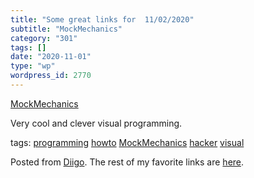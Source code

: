 ```yaml
---
title: "Some great links for  11/02/2020"
subtitle: "MockMechanics"
category: "301"
tags: []
date: "2020-11-01"
type: "wp"
wordpress_id: 2770
---
```

[MockMechanics](https://mockmechanics.com) 

Very cool and clever visual programming. 

 tags: [programming](https://www.diigo.com/user/pitosalas/programming) [howto](https://www.diigo.com/user/pitosalas/howto) [MockMechanics](https://www.diigo.com/user/pitosalas/MockMechanics) [hacker](https://www.diigo.com/user/pitosalas/hacker) [visual](https://www.diigo.com/user/pitosalas/visual)

Posted from [Diigo](https://www.diigo.com). The rest of my favorite links are [here](https://www.diigo.com/user/pitosalas).